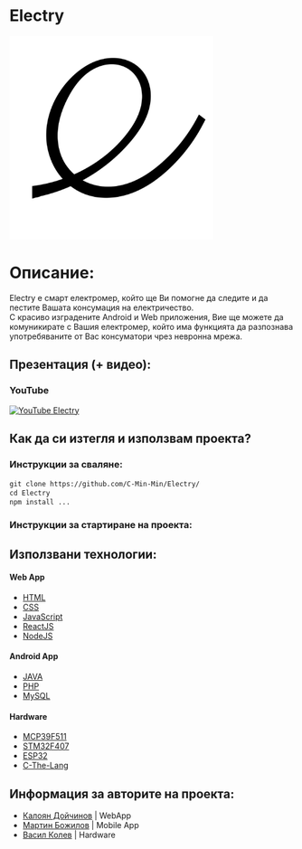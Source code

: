 # Electry
<img src="/assets/images/electry_logo.png" width="360">

# Описание:
Electry е смарт електромер, който ще Ви помогне да следите и да пестите Вашата консумация на електричество.  
С красиво изградените Android и Web приложения, Вие ще можете да комуникирате с Вашия електромер, който има функцията да разпознава употребяваните от Вас консуматори чрез невронна мрежа.
## Презентация (+ видео):
### YouTube
[![YouTube Electry](https://i.ytimg.com/vi/[INSERT_ID]/maxresdefault.jpg)](https://www.youtube.com/watch?v=[INSERT_ID])

## Как да си изтегля и използвам проекта?

### Инструкции за сваляне:

```
git clone https://github.com/C-Min-Min/Electry/
cd Electry
npm install ...
```

### Инструкции за стартиране на проекта:



## Използвани технологии:

#### Web App
* [HTML](https://html.com/)
* [CSS](https://www.w3.org/Style/CSS/Overview.en.html)
* [JavaScript](https://www.javascript.com/)
* [ReactJS](https://reactjs.org/)
* [NodeJS](https://nodejs.org/)
#### Android App
* [JAVA](https://www.java.com/)
* [PHP](https://www.php.net/)
* [MySQL](https://www.mysql.com/)
#### Hardware
* [MCP39F511](http://ww1.microchip.com/downloads/en/DeviceDoc/20005393B.pdf)
* [STM32F407](https://www.st.com/en/microcontrollers-microprocessors/stm32f407-417.html)
* [ESP32](https://www.espressif.com/en/products/socs/esp32)
* [C-The-Lang](https://port70.net/~nsz/c/c11/n1570.html)

## Информация за авторите на проекта:

* [Калоян Дойчинов](https://kaloyan.tech) | WebApp
* [Мартин Божилов](https://github.com/TechXTT) | Mobile App
* [Васил Колев](https://github.com/AvatarBg111) | Hardware
